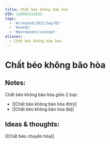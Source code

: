 ```yaml
---
title: Chất béo không bão hòa
UID: 210903112833
tags:
  - '#created/2021/Sep/03'
  - '#seed🥜'
  - '#permanent/concept'
aliases:
  - Chất béo không bão hòa
---
```

# Chất béo không bão hòa

## Notes:

Chất béo không bão hòa gồm 2 loại:

- [[Chất béo không bão hòa đơn]]
- [[Chất béo không bão hòa đa]]

## Ideas & thoughts:
[[Chất béo chuyển hóa]]
